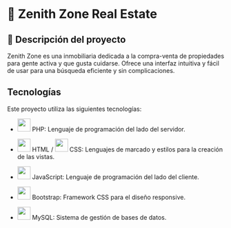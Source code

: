 # 🏡 Zenith Zone Real Estate

## 📖 Descripción del proyecto

Zenith Zone es una inmobiliaria dedicada a la compra-venta de propiedades para gente activa y que gusta cuidarse. Ofrece una interfaz intuitiva y fácil de usar para una búsqueda eficiente y sin complicaciones.

## Tecnologías

Este proyecto utiliza las siguientes tecnologías:

- <img src="https://upload.wikimedia.org/wikipedia/commons/2/27/PHP-logo.svg" width="30" height="30"> PHP: Lenguaje de programación del lado del servidor.

- <img src="https://upload.wikimedia.org/wikipedia/commons/6/61/HTML5_logo_and_wordmark.svg" width="30" height="30"> HTML / 
  <img src="https://upload.wikimedia.org/wikipedia/commons/d/d5/CSS3_logo_and_wordmark.svg" width="30" height="30"> CSS: Lenguajes de marcado y estilos para la creación de las vistas.

- <img src="https://upload.wikimedia.org/wikipedia/commons/6/6a/JavaScript-logo.png" width="30" height="30"> JavaScript: Lenguaje de programación del lado del cliente.

- <img src="https://upload.wikimedia.org/wikipedia/commons/b/b2/Bootstrap_logo.svg" width="30" height="30"> Bootstrap: Framework CSS para el diseño responsive.

- <img src="https://upload.wikimedia.org/wikipedia/commons/3/38/MySQL.svg" width="30" height="30"> MySQL: Sistema de gestión de bases de datos.
